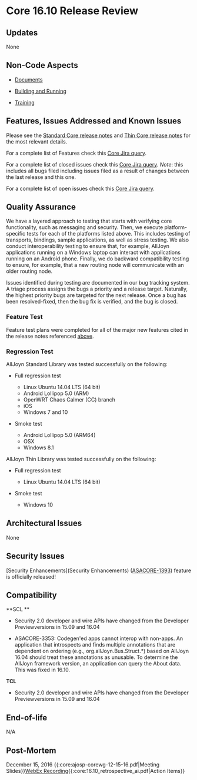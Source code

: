 # Core 16.10 Release Review

## Updates

None
 
## Non-Code Aspects


*  [Documents](https///allseenalliance.org/developer-resources/alljoyn/docsdownloads)

*  [Building and Running](develop/building_and_running)

*  [Training](/training)

## Features, Issues Addressed and Known Issues

Please see the [Standard Core release notes](https///git.allseenalliance.org/cgit/core/alljoyn.git/plain/alljoyn_core/docs/ReleaseNotes.txt?h=RB16.10) and [Thin Core release notes](https///git.allseenalliance.org/cgit/core/ajtcl.git/tree/ReleaseNotes.txt?h=RB16.10) for the most relevant details.

For a complete list of Features check this [Core Jira query](https///jira.allseenalliance.org/issues/?jql=project%20%3D%20ASACORE%20AND%20issuetype%20%3D%20%22New%20Feature%22%20AND%20fixVersion%20%3D%20%2216.10%22%20AND%20status%20%3D%20Closed).

For a complete list of closed issues check this [Core Jira query](https///jira.allseenalliance.org/issues/?jql=project%20%3D%20ASACORE%20AND%20resolution%20in(done%2C%20fixed)%20AND%20TYPE%20in%20(Bug)%20and%20fixVersion%20in%20(%2216.10%22)%20ORDER%20BY%20priority%20DESC%2C%20key%20ASC). *Note*: this includes all bugs filed including issues filed as a result of changes between the last release and this one.

For a complete list of open issues check this [Core Jira query](https///jira.allseenalliance.org/issues/?jql=project%20%3D%20ASACORE%20AND%20resolution%3DUnresolved%20AND%20TYPE%20in%20%28Bug%2C%20Task%29%20ORDER%20BY%20priority%20DESC%2C%20key%20ASC).


## Quality Assurance

We have a layered approach to testing that starts with verifying core functionality, such as messaging and security. Then, we execute platform-specific tests for each of the platforms listed above. This includes testing of transports, bindings, sample applications, as well as stress testing. We also conduct interoperability testing to ensure that, for example, AllJoyn applications running on a Windows laptop can interact with applications running on an Android phone. Finally, we do backward compatibility testing to ensure, for example, that a new routing node will communicate with an older routing node. 

Issues identified during testing are documented in our bug tracking system. A triage process assigns the bugs a priority and a release target. Naturally, the highest priority bugs are targeted for the next release. Once a bug has been resolved-fixed, then the bug fix is verified, and the bug is closed. 

### Feature Test

Feature test plans were completed for all of the major new features cited in the release notes referenced [above](#features_issues_addressed_and_known_issues).

### Regression Test

AllJoyn Standard Library was tested successfully on the following:


*  Full regression test
    * Linux Ubuntu 14.04 LTS (64 bit)
    * Android Lollipop 5.0 (ARM)
    * OpenWRT Chaos Calmer (CC) branch
    * iOS
    * Windows 7 and 10

*  Smoke test
    * Android Lollipop 5.0 (ARM64)
    * OSX
    * Windows 8.1

AllJoyn Thin Library was tested successfully on the following:


*  Full regression test
    * Linux Ubuntu 14.04 LTS (64 bit)

*  Smoke test
    * Windows 10



## Architectural Issues

None

## Security Issues

[Security Enhancements](Security Enhancements) ([ASACORE-1393](https///jira.allseenalliance.org/browse/ASACORE-1393))
 feature is officially released!

## Compatibility

**SCL **

*  Security 2.0 developer and wire APIs have changed from the Developer Previewversions in 15.09 and 16.04

*  ASACORE-3353: Codegen'ed apps cannot interop with non-apps. An application that introspects and finds multiple annotations that are dependent on ordering (e.g., org.allJoyn.Bus.Struct.*) based on AllJoyn 16.04 should treat these annotations as unusable. To determine the AllJoyn framework version, an application can query the About data. This was fixed in 16.10.


**TCL**

*  Security 2.0 developer and wire APIs have changed from the Developer Previewversions in 15.09 and 16.04

## End-of-life

N/A

## Post-Mortem

December 15, 2016 {{:core:ajosp-corewg-12-15-16.pdf|Meeting Slides}}[WebEx Recording](https///oregonstate.webex.com/oregonstate/ldr.php?RCID=8eaf6285ea0628b131881fdd94e74123){{:core:16.10_retrospective_ai.pdf|Action Items}}
